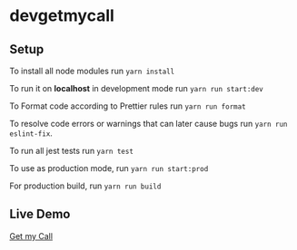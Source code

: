 # devgetmycall

## Setup

To install all node modules run `yarn install`

To run it on **localhost** in development mode run `yarn run start:dev`

To Format code according to Prettier rules run `yarn run format`

To resolve code errors or warnings that can later cause bugs run `yarn run eslint-fix`.

To run all jest tests run `yarn test`

To use as production mode, run `yarn run start:prod`

For production build, run `yarn run build`

## Live Demo

[Get my Call](https://dev.getmycall.com/)
